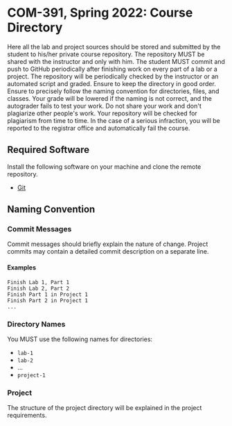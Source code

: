 # COM-391, Spring 2022: Course Directory

Here all the lab and project sources should be stored and submitted by the
student to his/her private course repository. The repository MUST be shared with
the instructor and only with him. The student MUST commit and push to GitHub
periodically after finishing work on every part of a lab or a project. The
repository will be periodically checked by the instructor or an automated script
and graded. Ensure to keep the directory in good order. Ensure to precisely
follow the naming convention for directories, files, and classes. Your grade
will be lowered if the naming is not correct, and the autograder fails to test
your work. Do not share your work and don't plagiarize other people's work. Your
repository will be checked for plagiarism from time to time. In the case of a
serious infraction, you will be reported to the registrar office and
automatically fail the course.

## Required Software

Install the following software on your machine and clone the remote repository.

* [Git](https://git-scm.com)

## Naming Convention

### Commit Messages

Commit messages should briefly explain the nature of change. Project commits may
contain a detailed commit description on a separate line.

#### Examples

```
Finish Lab 1, Part 1
Finish Lab 2, Part 2
Finish Part 1 in Project 1
Finish Part 2 in Project 1
...
```

### Directory Names

You MUST use the following names for directories:

* `lab-1`
* `lab-2`
* ...
* `project-1`

### Project

The structure of the project directory will be explained in the project
requirements.
